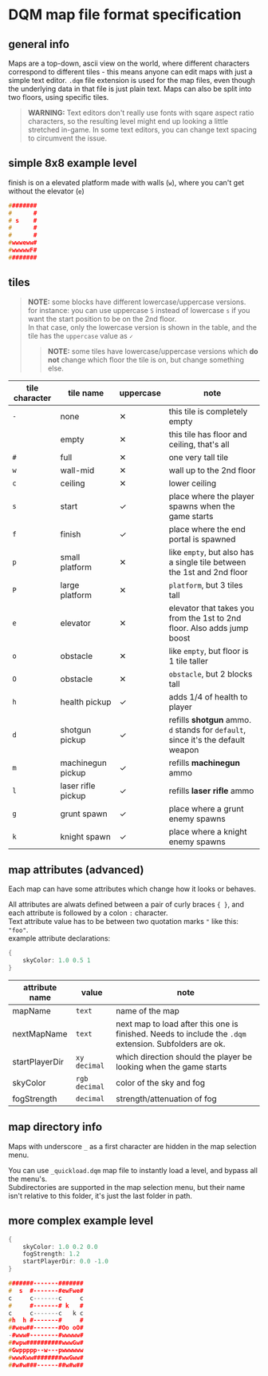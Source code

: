 # DQM map file format specification



## general info
Maps are a top-down, ascii view on the world, where different characters correspond to different
tiles - this means anyone can edit maps with just a simple text editor.
`.dqm` file extension is used for the map files, even though the underlying data in that file is just plain text.
Maps can also be split into two floors, using specific tiles.  

> **WARNING:** Text editors don't really use fonts with sqare aspect ratio characters,
so the resulting level might end up looking a little stretched in-game. In some text
editors, you can change text spacing to circumvent the issue.


## simple 8x8 example level
finish is on a elevated platform made with walls (`w`), where you can't get without the elevator (`e`)  

```cpp
########
#      #
# s    #
#      #
#      #
#wwweww#
#wwwwwF#
########
```


## tiles
>**NOTE:** some blocks have different lowercase/uppercase versions.  
for instance: you can use uppercase `S` instead of lowercase `s` if you want the start position to be on the 2nd floor.  
In that case, only the lowercase version is shown in the table, and the tile has the `uppercase` value as `✓`
>> **NOTE:** some tiles have lowercase/uppercase versions which **do not** change which floor the tile is on, but change something else.


tile character | tile name | uppercase | note |
-------------- | --------- | --------- | ---- |
`-`|none               |✕| this tile is completely empty
` `|empty              |✕| this tile has floor and ceiling, that's all
`#`|full               |✕| one very tall tile
`w`|wall-mid           |✕| wall up to the 2nd floor
`c`|ceiling            |✕| lower ceiling
`s`|start              |✓| place where the player spawns when the game starts
`f`|finish             |✓| place where the end portal is spawned
`p`|small platform     |✕| like `empty`, but also has a single tile between the 1st and 2nd floor
`P`|large platform     |✕| `platform`, but 3 tiles tall
`e`|elevator           |✕| elevator that takes you from the 1st to 2nd floor. Also adds jump boost
`o`|obstacle           |✕| like `empty`, but floor is 1 tile taller
`O`|obstacle           |✕| `obstacle`, but 2 blocks tall
`h`|health pickup      |✓| adds 1/4 of health to player
`d`|shotgun pickup     |✓| refills **shotgun** ammo. `d` stands for `default`, since it's the default weapon
`m`|machinegun pickup  |✓| refills **machinegun** ammo
`l`|laser rifle pickup |✓| refills **laser rifle** ammo
`g`|grunt spawn        |✓| place where a grunt enemy spawns
`k`|knight spawn       |✓| place where a knight enemy spawns



## map attributes (advanced)
Each map can have some attributes which change how it looks or behaves.  

All attributes are alwats defined between a pair of curly braces `{ }`, and each attribute is followed by a colon `:` character.  
Text attribute value has to be between two quotation marks `"` like this: `"foo"`.  
example attribute declarations:  
```cpp
{
	skyColor: 1.0 0.5 1
}
```


attribute name | value          | note
-------------- | -------------- | ----
mapName        | `text`         | name of the map
nextMapName    | `text`         | next map to load after this one is finished. Needs to include the `.dqm` extension. Subfolders are ok.
startPlayerDir | `xy decimal`   | which direction should the player be looking when the game starts
skyColor       | `rgb decimal`  | color of the sky and fog
fogStrength    | `decimal`      | strength/attenuation of fog


## map directory info
Maps with underscore `_` as a first character are hidden in the map selection menu.  

You can use `_quickload.dqm` map file to instantly load a level, and bypass all the menu's.  
Subdirectories are supported in the map selection menu, but their name isn't relative to this folder, it's just the last folder in path.

## more complex example level

```cpp
{
	skyColor: 1.0 0.2 0.0
	fogStrength: 1.2
	startPlayerDir: 0.0 -1.0
}

#######-------#######
#  s  #-------#ewFwe#
c     c-------c     c
#     #-------# k   #
c     c-------c   k c
#h  h #-------#     #
##wew##-------#Oo oO#
-#www#--------#wwwww#
##wpw##########wwwGw#
#Gwppppp--w---pwwwwww
#wwwKww########wwGww#
##w#w###------##w#w##
```
